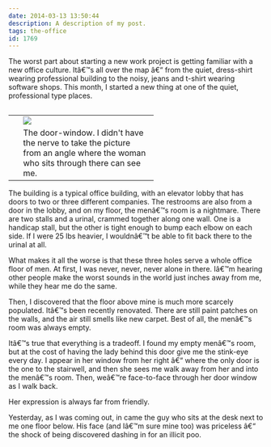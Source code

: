 ```yaml
---
date: 2014-03-13 13:50:44
description: A description of my post.
tags: the-office
id: 1769
---
```

The worst part about starting a new work project is getting familiar with a new office culture.  Itâ€™s all over the map â€“ from the quiet, dress-shirt wearing professional building to the noisy, jeans and t-shirt wearing software shops.  This month, I started a new thing at one of the quiet, professional type places.

<table cellpadding="2" align="right"><tr><td width="5" rowspan="2"><spacer type="block" width="5" height="1"></td><td width="250" ><img src="/img/doorwindow.jpg"></td></tr><tr><td class="caption" width="250">The door-window.  I didn't have the nerve to take the picture from an angle where the woman who sits through there can see me.</td></tr></table>

The building is a typical office building, with an elevator lobby that has doors to two or three different companies.  The restrooms are also from a door in the lobby, and on my floor, the menâ€™s room is a nightmare.  There are two stalls and a urinal, crammed together along one wall.  One is a handicap stall, but the other is tight enough to bump each elbow on each side.  If I were 25 lbs heavier, I wouldnâ€™t be able to fit back there to the urinal at all.

What makes it all the worse is that these three holes serve a whole office floor of men.  At first, I was never, never, never alone in there.  Iâ€™m hearing other people make the worst sounds in the world just inches away from me, while they hear me do the same.

Then,  I discovered that the floor above mine is much more scarcely populated.  Itâ€™s been recently renovated.  There are still paint patches on the walls, and the air still smells like new carpet.  Best of all, the menâ€™s room was always empty.

Itâ€™s true that everything is a tradeoff.  I found my empty menâ€™s room, but at the cost of having the lady behind this door give me the stink-eye every day.  I appear in her window from her right â€“ where the only door is the one to the stairwell, and then she sees me walk away from her and into the menâ€™s room.  Then, weâ€™re face-to-face through her door window as I walk back.  

Her expression is always far from friendly.

Yesterday, as I was coming out, in came the guy who sits at the desk next to me one floor below.  His face (and Iâ€™m sure mine too) was priceless â€“ the shock of being discovered dashing in for an illicit poo.
